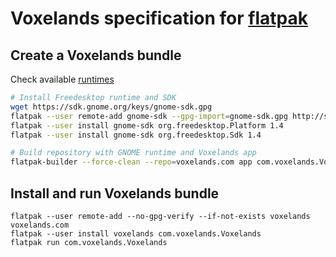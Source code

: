 # Voxelands specification for [flatpak](http://flatpak.org/)

## Create a Voxelands bundle
Check available [runtimes](http://flatpak.org/runtimes.html)
```bash
# Install Freedesktop runtime and SDK
wget https://sdk.gnome.org/keys/gnome-sdk.gpg
flatpak --user remote-add gnome-sdk --gpg-import=gnome-sdk.gpg http://sdk.gnome.org/repo/
flatpak --user install gnome-sdk org.freedesktop.Platform 1.4
flatpak --user install gnome-sdk org.freedesktop.Sdk 1.4

# Build repository with GNOME runtime and Voxelands app
flatpak-builder --force-clean --repo=voxelands.com app com.voxelands.Voxelands.json
```

## Install and run Voxelands bundle
```
flatpak --user remote-add --no-gpg-verify --if-not-exists voxelands voxelands.com
flatpak --user install voxelands com.voxelands.Voxelands
flatpak run com.voxelands.Voxelands
```
